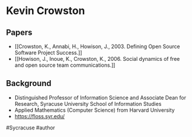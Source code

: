 # Kevin Crowston

## Papers
- [[Crowston, K., Annabi, H., Howison, J., 2003. Defining Open Source Software Project Success.]]
- [[Howison, J., Inoue, K., Crowston, K., 2006. Social dynamics of free and open source team communications.]]

## Background
 - Distinguished Professor of Information Science and Associate Dean for Research,   Syracuse University School of Information Studies
 - Applied Mathematics (Computer Science) from Harvard University
 - https://floss.syr.edu/



#Sycracuse #author 

